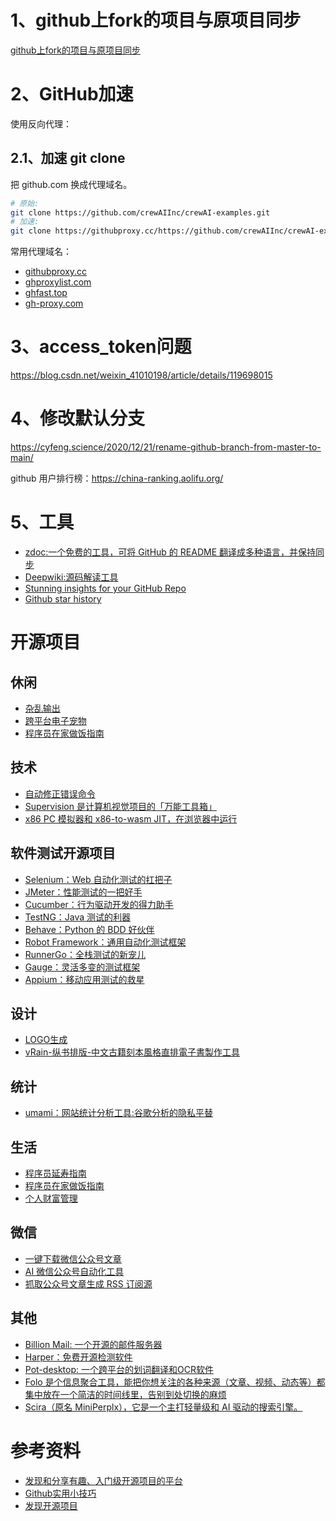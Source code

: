 # 1、github上fork的项目与原项目同步

[github上fork的项目与原项目同步](https://blog.csdn.net/qq1332479771/article/details/56087333)

# 2、GitHub加速

使用反向代理：

## 2.1、加速 git clone

把 github.com 换成代理域名。
```bash
# 原始: 
git clone https://github.com/crewAIInc/crewAI-examples.git
# 加速: 
git clone https://githubproxy.cc/https://github.com/crewAIInc/crewAI-examples.git
```
常用代理域名：
- [githubproxy.cc](https://githubproxy.cc/)
- [ghproxylist.com](https://ghproxylist.com/)
- [ghfast.top](https://ghfast.top/)
- [gh-proxy.com](https://gh-proxy.com/)

# 3、access_token问题

https://blog.csdn.net/weixin_41010198/article/details/119698015

# 4、修改默认分支

https://cyfeng.science/2020/12/21/rename-github-branch-from-master-to-main/

github 用户排行榜：https://china-ranking.aolifu.org/

# 5、工具

- [zdoc:一个免费的工具，可将 GitHub 的 README 翻译成多种语言，并保持同步](https://www.zdoc.app/zh)
- [Deepwiki:源码解读工具](https://deepwiki.com/)
- [Stunning insights for your GitHub Repo](https://repobeats.axiom.co/)
- [Github star history](https://www.star-history.com/)

# 开源项目

## 休闲

- [杂乱输出](https://github.com/svenstaro/genact)
- [跨平台电子宠物](https://github.com/ayangweb/BongoCat)
- [程序员在家做饭指南](https://github.com/Anduin2017/HowToCook)

## 技术

- [自动修正错误命令](https://github.com/nvbn/thefuck)
- [Supervision 是计算机视觉项目的「万能工具箱」](https://github.com/roboflow/supervision)
- [x86 PC 模拟器和 x86-to-wasm JIT，在浏览器中运行](https://github.com/copy/v86)

## 软件测试开源项目

- [Selenium：Web 自动化测试的扛把子](https://github.com/SeleniumHQ/selenium)
- [JMeter：性能测试的一把好手](https://github.com/apache/jmeter)
- [Cucumber：行为驱动开发的得力助手](https://github.com/cucumber/cucumber)
- [TestNG：Java 测试的利器](https://github.com/cbeust/testng)
- [Behave：Python 的 BDD 好伙伴](https://github.com/behave/behave)
- [Robot Framework：通用自动化测试框架](https://github.com/robotframework/robotframework)
- [RunnerGo：全栈测试的新宠儿](https://github.com/Runner-Go-Team/RunnerGo)
- [Gauge：灵活多变的测试框架](https://github.com/getgauge/gauge)
- [Appium：移动应用测试的救星](https://github.com/appium/appium)


## 设计

- [LOGO生成](https://github.com/bestony/logoly)
- [vRain-纵书排版-中文古籍刻本風格直排電子書製作工具](https://github.com/shanleiguang/vRain)

## 统计

- [umami：网站统计分析工具:谷歌分析的隐私平替](https://github.com/umami-software/umami)

## 生活

- [程序员延寿指南](https://github.com/geekan/HowToLiveLonger)
- [程序员在家做饭指南](https://github.com/Anduin2017/HowToCook)
- [个人财富管理](https://github.com/maybe-finance/maybe)

## 微信

- [一键下载微信公众号文章](https://github.com/qiye45/wechatDownload)
- [AI 微信公众号自动化工具](https://github.com/iniwap/ai_auto_wxgzh)
- [抓取公众号文章生成 RSS 订阅源](https://github.com/rachelos/we-mp-rss)

## 其他

- [Billion Mail: 一个开源的邮件服务器](https://github.com/aaPanel/BillionMail)
- [Harper：免费开源检测软件](https://github.com/automattic/harper)
- [Pot-desktop: 一个跨平台的划词翻译和OCR软件](https://github.com/pot-app/pot-desktop)
- [Folo 是个信息聚合工具，能把你想关注的各种来源（文章、视频、动态等）都集中放在一个简洁的时间线里，告别到处切换的麻烦](https://github.com/RSSNext/Folo)
- [Scira（原名 MiniPerplx），它是一个主打轻量级和 AI 驱动的搜索引擎。](https://github.com/zaidmukaddam/scira)

# 参考资料

- [发现和分享有趣、入门级开源项目的平台](https://hellogithub.com/)
- [Github实用小技巧](https://javaguide.cn/tools/git/github-tips.html)
- [发现开源项目](https://www.opensourceprojects.dev/)
